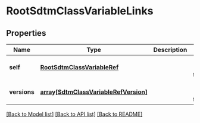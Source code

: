# RootSdtmClassVariableLinks

## Properties
Name | Type | Description | Notes
------------ | ------------- | ------------- | -------------
**self** | [**RootSdtmClassVariableRef**](RootSdtmClassVariableRef.md) |  | [optional] [default to null]
**versions** | [**array[SdtmClassVariableRefVersion]**](SdtmClassVariableRefVersion.md) |  | [optional] [default to null]

[[Back to Model list]](../README.md#documentation-for-models) [[Back to API list]](../README.md#documentation-for-api-endpoints) [[Back to README]](../README.md)


